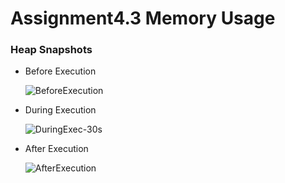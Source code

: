# Assignment4.3 Memory Usage
### Heap Snapshots

- Before Execution
  
  ![BeforeExecution](https://github.com/user-attachments/assets/f9cf3f67-e4b4-4971-a926-af9e68c3b6f6)
  
- During Execution
  
  ![DuringExec-30s](https://github.com/user-attachments/assets/aef6090f-10d7-4cbf-ab0a-e284a7c4456f)
  
- After Execution
  
  ![AfterExecution](https://github.com/user-attachments/assets/c970eb4e-6704-419b-842b-dc0164344cd0)
